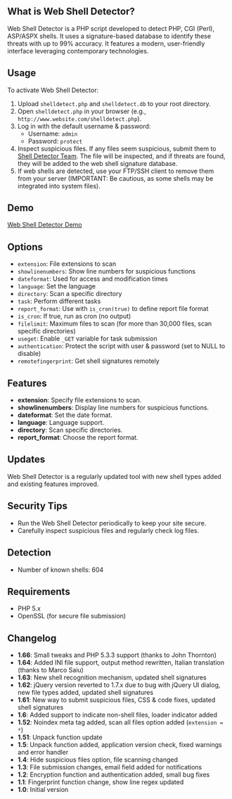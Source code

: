 ## What is Web Shell Detector?

Web Shell Detector is a PHP script developed to detect PHP, CGI (Perl), ASP/ASPX shells. It uses a signature-based database to identify these threats with up to 99% accuracy. It features a modern, user-friendly interface leveraging contemporary technologies.

## Usage
To activate Web Shell Detector:

1. Upload `shelldetect.php` and `shelldetect.db` to your root directory.
2. Open `shelldetect.php` in your browser (e.g., `http://www.website.com/shelldetect.php`).
3. Log in with the default username & password:
   - Username: `admin`
   - Password: `protect`
4. Inspect suspicious files. If any files seem suspicious, submit them to [Shell Detector Team](http://www.shelldetector.com). The file will be inspected, and if threats are found, they will be added to the web shell signature database.
5. If web shells are detected, use your FTP/SSH client to remove them from your server (IMPORTANT: Be cautious, as some shells may be integrated into system files).

## Demo
[Web Shell Detector Demo](http://www.emposha.com/demo/shelldetect/)

## Options
- `extension`: File extensions to scan
- `showlinenumbers`: Show line numbers for suspicious functions
- `dateformat`: Used for access and modification times
- `language`: Set the language
- `directory`: Scan a specific directory
- `task`: Perform different tasks
- `report_format`: Use with `is_cron(true)` to define report file format
- `is_cron`: If true, run as cron (no output)
- `filelimit`: Maximum files to scan (for more than 30,000 files, scan specific directories)
- `useget`: Enable `_GET` variable for task submission
- `authentication`: Protect the script with user & password (set to NULL to disable)
- `remotefingerprint`: Get shell signatures remotely


## Features

- **extension**: Specify file extensions to scan.
- **showlinenumbers**: Display line numbers for suspicious functions.
- **dateformat**: Set the date format.
- **language**: Language support.
- **directory**: Scan specific directories.
- **report_format**: Choose the report format.

## Updates

Web Shell Detector is a regularly updated tool with new shell types added and existing features improved.

## Security Tips

- Run the Web Shell Detector periodically to keep your site secure.
- Carefully inspect suspicious files and regularly check log files.



## Detection
- Number of known shells: 604

## Requirements
- PHP 5.x
- OpenSSL (for secure file submission)


## Changelog
- **1.66**: Small tweaks and PHP 5.3.3 support (thanks to John Thornton)
- **1.64**: Added INI file support, output method rewritten, Italian translation (thanks to Marco Saiu)
- **1.63**: New shell recognition mechanism, updated shell signatures
- **1.62**: jQuery version reverted to 1.7.x due to bug with jQuery UI dialog, new file types added, updated shell signatures
- **1.61**: New way to submit suspicious files, CSS & code fixes, updated shell signatures
- **1.6**: Added support to indicate non-shell files, loader indicator added
- **1.52**: Noindex meta tag added, scan all files option added (`extension = *`)
- **1.51**: Unpack function update
- **1.5**: Unpack function added, application version check, fixed warnings and error handler
- **1.4**: Hide suspicious files option, file scanning changed
- **1.3**: File submission changes, email field added for notifications
- **1.2**: Encryption function and authentication added, small bug fixes
- **1.1**: Fingerprint function change, show line regex updated
- **1.0**: Initial version
